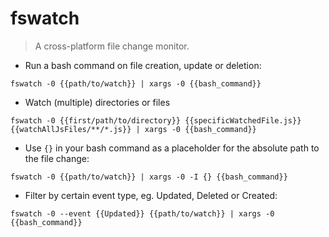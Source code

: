 # fswatch

> A cross-platform file change monitor.

- Run a bash command on file creation, update or deletion:

`fswatch -0 {{path/to/watch}} | xargs -0 {{bash_command}}`

- Watch (multiple) directories or files

`fswatch -0 {{first/path/to/directory}} {{specificWatchedFile.js}} {{watchAllJsFiles/**/*.js}} | xargs -0 {{bash_command}}`

- Use `{}` in your bash command as a placeholder for the absolute path to the file change:

`fswatch -0 {{path/to/watch}} | xargs -0 -I {} {{bash_command}}`

- Filter by certain event type, eg. Updated, Deleted or Created:

`fswatch -0 --event {{Updated}} {{path/to/watch}} | xargs -0 {{bash_command}}`
